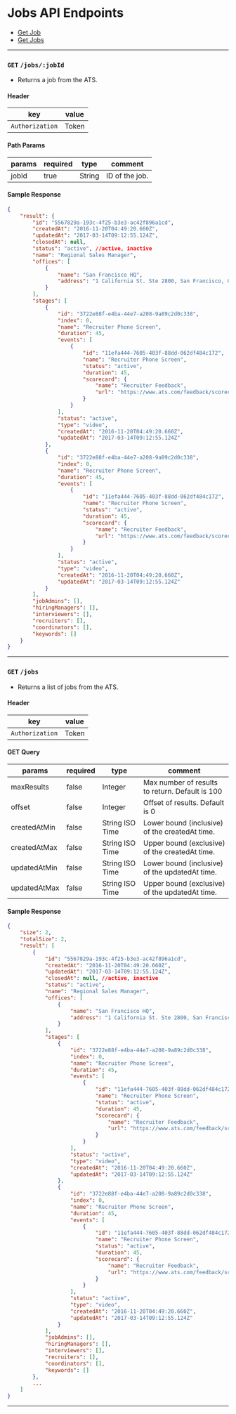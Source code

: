 # Jobs API Endpoints

* [Get Job](#get-jobs:jobId)
* [Get Jobs](#get-jobs)


---

### `GET` `/jobs/:jobId`
* Returns a job from the ATS.

####  Header
key|value
---|---
`Authorization`| Token

#### Path Params
params | required | type | comment
---|---|---|---
jobId | true | String | ID of the job.


#### Sample Response
```json
{
    "result": {
        "id": "5567829a-193c-4f25-b3e3-ac42f896a1cd",
        "createdAt": "2016-11-20T04:49:20.660Z",
        "updatedAt": "2017-03-14T09:12:55.124Z",
        "closedAt": null,
        "status": "active", //active, inactive
        "name": "Regional Sales Manager",
        "offices": [
            {
                "name": "San Francisco HQ",
                "address": "1 California St. Ste 2800, San Francisco, CA 94105"
            }
        ],
        "stages": [
            {
                "id": "3722e88f-e4ba-44e7-a208-9a89c2d0c338",
                "index": 0,
                "name": "Recruiter Phone Screen",
                "duration": 45,
                "events": [
                    {
                        "id": "11efa444-7605-403f-88dd-062df484c172",
                        "name": "Recruiter Phone Screen",
                        "status": "active",
                        "duration": 45,
                        "scorecard": {
                            "name": "Recruiter Feedback",
                            "url": "https://www.ats.com/feedback/scorecards?id=11efa444-7605-403f-88dd-062df484c172"
                        }
                    }
                ],
                "status": "active",
                "type": "video",
                "createdAt": "2016-11-20T04:49:20.660Z",
                "updatedAt": "2017-03-14T09:12:55.124Z"
            },
            {
                "id": "3722e88f-e4ba-44e7-a208-9a89c2d0c338",
                "index": 0,
                "name": "Recruiter Phone Screen",
                "duration": 45,
                "events": [
                    {
                        "id": "11efa444-7605-403f-88dd-062df484c172",
                        "name": "Recruiter Phone Screen",
                        "status": "active",
                        "duration": 45,
                        "scorecard": {
                            "name": "Recruiter Feedback",
                            "url": "https://www.ats.com/feedback/scorecards?id=11efa444-7605-403f-88dd-062df484c172"
                        }
                    }
                ],
                "status": "active",
                "type": "video",
                "createdAt": "2016-11-20T04:49:20.660Z",
                "updatedAt": "2017-03-14T09:12:55.124Z"
            }
        ],
        "jobAdmins": [],
        "hiringManagers": [],
        "interviewers": [],
        "recruiters": [],
        "coordinators": [],
        "keywords": []
    }
}

```


---


### `GET` `/jobs`
* Returns a list of jobs from the ATS.

####  Header
key|value
---|---
`Authorization`| Token

#### GET Query
params | required | type | comment
---|---|---|---
maxResults | false | Integer | Max number of results to return. Default is 100
offset | false | Integer | Offset of results. Default is 0
createdAtMin | false | String ISO Time | Lower bound (inclusive) of the createdAt time.
createdAtMax | false | String ISO Time | Upper bound (exclusive) of the createdAt time.
updatedAtMin | false | String ISO Time | Lower bound (inclusive) of the updatedAt time.
updatedAtMax | false | String ISO Time | Upper bound (exclusive) of the updatedAt time.

#### Sample Response
```json
{
    "size": 2,
    "totalSize": 2,
    "result": [
        {
            "id": "5567829a-193c-4f25-b3e3-ac42f896a1cd",
            "createdAt": "2016-11-20T04:49:20.660Z",
            "updatedAt": "2017-03-14T09:12:55.124Z",
            "closedAt": null, //active, inactive
            "status": "active",
            "name": "Regional Sales Manager",
            "offices": [
                {
                    "name": "San Francisco HQ",
                    "address": "1 California St. Ste 2800, San Francisco, CA 94105"
                }
            ],
            "stages": [
                {
                    "id": "3722e88f-e4ba-44e7-a208-9a89c2d0c338",
                    "index": 0,
                    "name": "Recruiter Phone Screen",
                    "duration": 45,
                    "events": [
                        {
                            "id": "11efa444-7605-403f-88dd-062df484c172",
                            "name": "Recruiter Phone Screen",
                            "status": "active",
                            "duration": 45,
                            "scorecard": {
                                "name": "Recruiter Feedback",
                                "url": "https://www.ats.com/feedback/scorecards?id=11efa444-7605-403f-88dd-062df484c172"
                            }
                        }
                    ],
                    "status": "active",
                    "type": "video",
                    "createdAt": "2016-11-20T04:49:20.660Z",
                    "updatedAt": "2017-03-14T09:12:55.124Z"
                },
                {
                    "id": "3722e88f-e4ba-44e7-a208-9a89c2d0c338",
                    "index": 0,
                    "name": "Recruiter Phone Screen",
                    "duration": 45,
                    "events": [
                        {
                            "id": "11efa444-7605-403f-88dd-062df484c172",
                            "name": "Recruiter Phone Screen",
                            "status": "active",
                            "duration": 45,
                            "scorecard": {
                                "name": "Recruiter Feedback",
                                "url": "https://www.ats.com/feedback/scorecards?id=11efa444-7605-403f-88dd-062df484c172"
                            }
                        }
                    ],
                    "status": "active",
                    "type": "video",
                    "createdAt": "2016-11-20T04:49:20.660Z",
                    "updatedAt": "2017-03-14T09:12:55.124Z"
                }
            ],
            "jobAdmins": [],
            "hiringManagers": [],
            "interviewers": [],
            "recruiters": [],
            "coordinators": [],
            "keywords": []
        },
        ...
    ]
}
```



---
